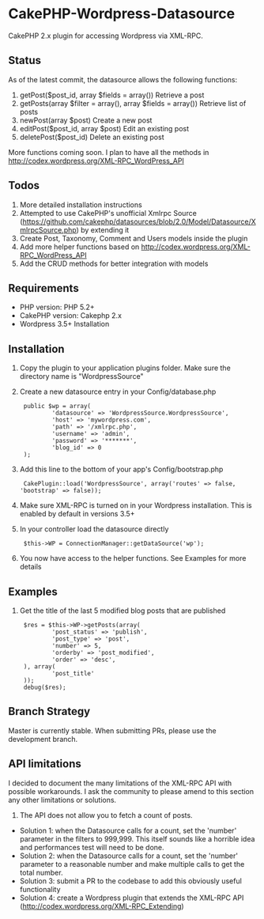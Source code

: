 CakePHP-Wordpress-Datasource
============================

CakePHP 2.x plugin for accessing Wordpress via XML-RPC.

## Status ##
As of the latest commit, the datasource allows the following functions:

1. getPost($post_id, array $fields = array()) Retrieve a post
1. getPosts(array $filter = array(), array $fields = array()) Retrieve list of posts
1. newPost(array $post) Create a new post
1. editPost($post_id, array $post) Edit an existing post
1. deletePost($post_id) Delete an existing post

More functions coming soon. I plan to have all the methods in http://codex.wordpress.org/XML-RPC_WordPress_API

## Todos ##
1. More detailed installation instructions
1. Attempted to use CakePHP's unofficial Xmlrpc Source (https://github.com/cakephp/datasources/blob/2.0/Model/Datasource/XmlrpcSource.php) by extending it
1. Create Post, Taxonomy, Comment and Users models inside the plugin
1. Add more helper functions based on http://codex.wordpress.org/XML-RPC_WordPress_API
1. Add the CRUD methods for better integration with models

## Requirements ##
* PHP version: PHP 5.2+
* CakePHP version: Cakephp 2.x
* Wordpress 3.5+ Installation

## Installation ##
1. Copy the plugin to your application plugins folder. Make sure the directory name is "WordpressSource"
1. Create a new datasource entry in your Config/database.php

        public $wp = array(
                'datasource' => 'WordpressSource.WordpressSource',
                'host' => 'mywordpress.com',
                'path' => '/xmlrpc.php',
                'username' => 'admin',
                'password' => '*******',
                'blog_id' => 0
        );

1. Add this line to the bottom of your app's Config/bootstrap.php

        CakePlugin::load('WordpressSource', array('routes' => false, 'bootstrap' => false));

1. Make sure XML-RPC is turned on in your Wordpress installation. This is enabled by default in versions 3.5+
1. In your controller load the datasource directly

        $this->WP = ConnectionManager::getDataSource('wp');

1. You now have access to the helper functions. See Examples for more details

## Examples ##
1. Get the title of the last 5 modified blog posts that are published

        $res = $this->WP->getPosts(array(
                'post_status' => 'publish',
                'post_type' => 'post',
                'number' => 5,
                'orderby' => 'post_modified',
                'order' => 'desc',
        ), array(
                'post_title'
        ));
        debug($res);

## Branch Strategy ##
Master is currently stable. When submitting PRs, please use the development branch.

## API limitations ##
I decided to document the many limitations of the XML-RPC API with possible workarounds. I ask the community to please amend to this section any other limitations or solutions.

1. The API does not allow you to fetch a count of posts.
* Solution 1: when the Datasource calls for a count, set the 'number' parameter in the filters to 999,999. This itself sounds like a horrible idea and performances test will need to be done.
* Solution 2: when the Datasource calls for a count, set the 'number' parameter to a reasonable number and make multiple calls to get the total number.
* Solution 3: submit a PR to the codebase to add this obviously useful functionality
* Solution 4: create a Wordpress plugin that extends the XML-RPC API (http://codex.wordpress.org/XML-RPC_Extending)
